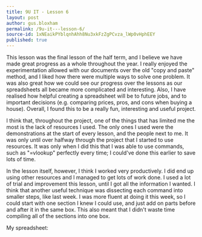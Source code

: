 ```yaml
---
title: 9U IT - Lesson 6
layout: post
author: gus.bloxham
permalink: /9u-it---lesson-6/
source-id: 1xNEaikPYblqnhAhh8Nu3xkFzZgPCvza_lWp0vHphEEY
published: true
---
```

This lesson was the final lesson of the half term, and I believe we have made great progress as a whole throughout the year. I really enjoyed the experimentation allowed with our documents over the old "copy and paste" method, and I liked how there were multiple ways to solve one problem. It was also great how we could see our progress over the lessons as our spreadsheets all became more complicated and interesting. Also, I have realised how helpful creating a spreadsheet will be to future jobs, and to important decisions (e.g. comparing prices, pros, and cons when buying a house). Overall, I found this to be a really fun, interesting and useful project.

I think that, throughout the project, one of the things that has limited me the most is the lack of resources I used. The only ones I used were the demonstrations at the start of every lesson, and the people next to me. It was only until over halfway through the project that I started to use resources. It was only when I did this that I was able to use commands, such as "=vlookup" perfectly every time; I could've done this earlier to save lots of time.

In the lesson itself, however, I think I worked very productively. I did end up using other resources and I managed to get lots of work done. I used a lot of trial and improvement this lesson, until I got all the information I wanted. I think that another useful technique was dissecting each command into smaller steps, like last week. I was more fluent at doing it this week, so I could start with one section I knew I could use, and just add on parts before and after it in the same box. This also meant that I didn't waste time compiling all of the sections into one box.

My spreadsheet:

